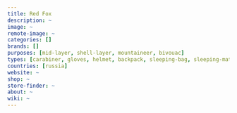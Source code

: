 ```yaml
---
title: Red Fox
description: ~
image: ~
remote-image: ~
categories: []
brands: []
purposes: [mid-layer, shell-layer, mountaineer, bivouac]
types: [carabiner, gloves, helmet, backpack, sleeping-bag, sleeping-mattress, tent]
countries: [russia]
website: ~
shop: ~
store-finder: ~
about: ~
wiki: ~
---
```

